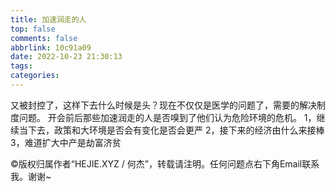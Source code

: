 ```yaml
---
title: 加速润走的人
top: false
comments: false
abbrlink: 10c91a09
date: 2022-10-23 21:30:13
tags:
categories:
---
```


 

<!-- more -->

又被封控了，这样下去什么时候是头？现在不仅仅是医学的问题了，需要的解决制度问题。
开会前后那些加速润走的人是否嗅到了他们认为危险环境的危机。
1，继续当下去，政策和大环境是否会有变化是否会更严
2，接下来的经济由什么来接棒
3，难道扩大中产是劫富济贫

©版权归属作者“HEJIE.XYZ / 何杰”，转载请注明。任何问题点右下角Email联系我。谢谢~
